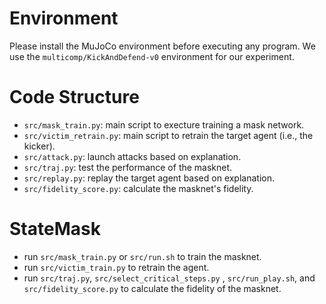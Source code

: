 # Environment
Please install the MuJoCo environment before executing any program. We use the `multicomp/KickAndDefend-v0` environment for our experiment.

# Code Structure
- `src/mask_train.py`: main script to execture training a mask network.
- `src/victim_retrain.py`: main script to retrain the target agent (i.e., the kicker).
- `src/attack.py`: launch attacks based on explanation.
- `src/traj.py`: test the performance of the masknet.
- `src/replay.py`: replay the target agent based on explanation.
- `src/fidelity_score.py`: calculate the masknet's fidelity.

# StateMask
- run `src/mask_train.py` or `src/run.sh` to train the masknet.
- run `src/victim_train.py` to retrain the agent.
- run `src/traj.py`, `src/select_critical_steps.py` , `src/run_play.sh`, and `src/fidelity_score.py` to calculate the fidelity of the masknet.